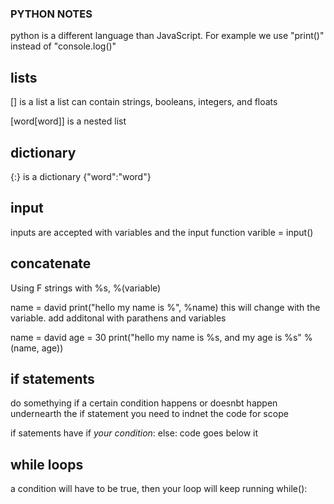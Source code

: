 ### PYTHON NOTES
python is a different language than JavaScript. For example we use "print()" instead of "console.log()"

## lists
[] is a list
a list can contain strings, booleans, integers, and floats

[word[word]] is a nested list

## dictionary
{:} is a dictionary
{"word":"word"}

## input
inputs are accepted with variables and the input function
varible = input()

## concatenate
Using F strings with %s, %(variable)

name = david
print("hello my name is %", %name)
this will change with the variable. add additonal with parathens and variables

name = david
age = 30
print("hello my name is %s, and my age is %s" %(name, age))


## if statements
do somethying if a certain condition happens or doesnbt happen
undernearth the if statement you need to indnet the code for scope

if satements have if _your condition_:
else: code goes below it

## while loops
a condition will have to be true, then your loop will keep running
while():